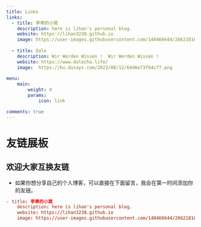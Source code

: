 ```yaml
---
title: Links
links:
  - title: 李寒的小窝
    description: here is lihan's personal blog.
    website: https://lihan3238.github.io
    image: https://user-images.githubusercontent.com/140466644/266218167-0a08d24b-2f75-4a6b-9253-227612dffa98.png
    
  - title: Dale
    description: Wir Werden Wissen !  Wir Werden Wissen ! 
    website: https://www.dalechu.life/
    image:  https://bu.dusays.com/2023/08/12/64d6e73f64cf7.png
        
menu:
    main: 
        weight: 4
        params:
            icon: link

comments: true
---
```

# 友链展板
## 欢迎大家互换友链
- 如果你想分享自己的个人博客，可以直接在下面留言，我会在第一时间添加你的友链。
```toml
- title: 李寒的小窝
    description: here is lihan's personal blog.
    website: https://lihan3238.github.io
    image: https://user-images.githubusercontent.com/140466644/266218167-0a08d24b-2f75-4a6b-9253-227612dffa98.png
```

